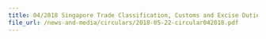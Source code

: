 ```yaml
---
title: 04/2018 Singapore Trade Classification, Customs and Excise Duties (STCCED) 2018
file_url: /news-and-media/circulars/2018-05-22-circular042018.pdf
---
```

